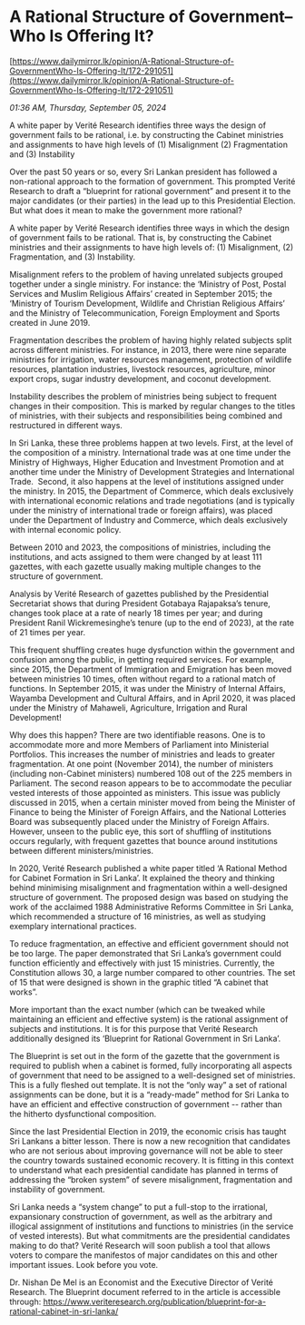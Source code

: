 # A Rational Structure of Government–Who Is Offering It?

[https://www.dailymirror.lk/opinion/A-Rational-Structure-of-GovernmentWho-Is-Offering-It/172-291051](https://www.dailymirror.lk/opinion/A-Rational-Structure-of-GovernmentWho-Is-Offering-It/172-291051)

*01:36 AM, Thursday, September 05, 2024*

A white paper by Verité Research identifies three ways the design of government fails to be rational, i.e. by constructing the Cabinet ministries and assignments to have high levels of (1) Misalignment (2) Fragmentation and (3) Instability

Over the past 50 years or so, every Sri Lankan president has followed a non-rational approach to the formation of government. This prompted Verité Research to draft a “blueprint for rational government” and present it to the major candidates (or their parties) in the lead up to this Presidential Election. But what does it mean to make the government more rational?

A white paper by Verité Research identifies three ways in which the design of government fails to be rational. That is, by constructing the Cabinet ministries and their assignments to have high levels of: (1) Misalignment, (2) Fragmentation, and (3) Instability.

Misalignment refers to the problem of having unrelated subjects grouped together under a single ministry. For instance: the ‘Ministry of Post, Postal Services and Muslim Religious Affairs’ created in September 2015; the ‘Ministry of Tourism Development, Wildlife and Christian Religious Affairs’ and the Ministry of Telecommunication, Foreign Employment and Sports created in June 2019.

Fragmentation describes the problem of having highly related subjects split across different ministries. For instance, in 2013, there were nine separate ministries for irrigation, water resources management, protection of wildlife resources, plantation industries, livestock resources, agriculture, minor export crops, sugar industry development, and coconut development.

Instability describes the problem of ministries being subject to frequent changes in their composition. This is marked by regular changes to the titles of ministries, with their subjects and responsibilities being combined and restructured in different ways.

In Sri Lanka, these three problems happen at two levels. First, at the level of the composition of a ministry. International trade was at one time under the Ministry of Highways, Higher Education and Investment Promotion and at another time under the Ministry of Development Strategies and International Trade.  Second, it also happens at the level of institutions assigned under the ministry. In 2015, the Department of Commerce, which deals exclusively with international economic relations and trade negotiations (and is typically under the ministry of international trade or foreign affairs), was placed under the Department of Industry and Commerce, which deals exclusively with internal economic policy.

Between 2010 and 2023, the compositions of ministries, including the institutions, and acts assigned to them were changed by at least 111 gazettes, with each gazette usually making multiple changes to the structure of government.

Analysis by Verité Research of gazettes published by the Presidential Secretariat shows that during President Gotabaya Rajapaksa’s tenure, changes took place at a rate of nearly 18 times per year; and during President Ranil Wickremesinghe’s tenure (up to the end of 2023), at the rate of 21 times per year.

This frequent shuffling creates huge dysfunction within the government and confusion among the public, in getting required services. For example, since 2015, the Department of Immigration and Emigration has been moved between ministries 10 times, often without regard to a rational match of functions. In September 2015, it was under the Ministry of Internal Affairs, Wayamba Development and Cultural Affairs, and in April 2020, it was placed under the Ministry of Mahaweli, Agriculture, Irrigation and Rural Development!

Why does this happen? There are two identifiable reasons. One is to accommodate more and more Members of Parliament into Ministerial Portfolios. This increases the number of ministries and leads to greater fragmentation. At one point (November 2014), the number of ministers (including non-Cabinet ministers) numbered 108 out of the 225 members in Parliament. The second reason appears to be to accommodate the peculiar vested interests of those appointed as ministers. This issue was publicly discussed in 2015, when a certain minister moved from being the Minister of Finance to being the Minister of Foreign Affairs, and the National Lotteries Board was subsequently placed under the Ministry of Foreign Affairs. However, unseen to the public eye, this sort of shuffling of institutions occurs regularly, with frequent gazettes that bounce around institutions between different ministers/ministries.

In 2020, Verité Research published a white paper titled ‘A Rational Method for Cabinet Formation in Sri Lanka’. It explained the theory and thinking behind minimising misalignment and fragmentation within a well-designed structure of government. The proposed design was based on studying the work of the acclaimed 1988 Administrative Reforms Committee in Sri Lanka, which recommended a structure of 16 ministries, as well as studying exemplary international practices.

To reduce fragmentation, an effective and efficient government should not be too large. The paper demonstrated that Sri Lanka’s government could function efficiently and effectively with just 15 ministries. Currently, the Constitution allows 30, a large number compared to other countries. The set of 15 that were designed is shown in the graphic titled “A cabinet that works”.

More important than the exact number (which can be tweaked while maintaining an efficient and effective system) is the rational assignment of subjects and institutions. It is for this purpose that Verité Research additionally designed its ‘Blueprint for Rational Government in Sri Lanka’.

The Blueprint is set out in the form of the gazette that the government is required to publish when a cabinet is formed, fully incorporating all aspects of government that need to be assigned to a well-designed set of ministries. This is a fully fleshed out template. It is not the “only way” a set of rational assignments can be done, but it is a “ready-made” method for Sri Lanka to have an efficient and effective construction of government -- rather than the hitherto dysfunctional composition.

Since the last Presidential Election in 2019, the economic crisis has taught Sri Lankans a bitter lesson. There is now a new recognition that candidates who are not serious about improving governance will not be able to steer the country towards sustained economic recovery. It is fitting in this context to understand what each presidential candidate has planned in terms of addressing the “broken system” of severe misalignment, fragmentation and instability of government.

Sri Lanka needs a “system change” to put a full-stop to the irrational, expansionary construction of government, as well as the arbitrary and illogical assignment of institutions and functions to ministries (in the service of vested interests). But what commitments are the presidential candidates making to do that? Verité Research will soon publish a tool that allows voters to compare the manifestos of major candidates on this and other important issues. Look before you vote.

Dr. Nishan De Mel is an Economist and the Executive Director of Verité Research. The Blueprint document referred to in the article is accessible through: https://www.veriteresearch.org/publication/blueprint-for-a-rational-cabinet-in-sri-lanka/

